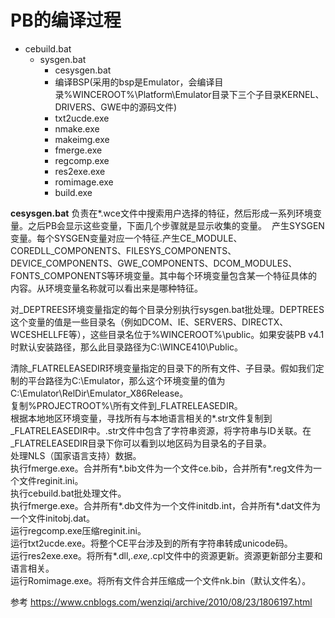 # PB的编译过程

- cebuild.bat
	- sysgen.bat
		- cesysgen.bat  
		- 编译BSP(采用的bsp是Emulator，会编译目录%WINCEROOT%\Platform\Emulator目录下三个子目录KERNEL、DRIVERS、GWE中的源码文件)
		- txt2ucde.exe
		- nmake.exe
		- makeimg.exe
		- fmerge.exe
		- regcomp.exe
		- res2exe.exe
		- romimage.exe
		- build.exe


**cesysgen.bat** 
负责在*.wce文件中搜索用户选择的特征，然后形成一系列环境变量。之后PB会显示这些变量，下面几个步骤就是显示收集的变量。   产生SYSGEN变量。每个SYSGEN变量对应一个特征.产生CE_MODULE、COREDLL_COMPONENTS、FILESYS_COMPONENTS、DEVICE_COMPONENTS、GWE_COMPONENTS、DCOM_MODULES、FONTS_COMPONENTS等环境变量。其中每个环境变量包含某一个特征具体的内容。从环境变量名称就可以看出来是哪种特征。

对_DEPTREES环境变量指定的每个目录分别执行sysgen.bat批处理。DEPTREES这个变量的值是一些目录名（例如DCOM、IE、SERVERS、DIRECTX、WCESHELLFE等），这些目录名位于%WINCEROOT%\public。如果安装PB v4.1时默认安装路径，那么此目录路径为C:\WINCE410\Public。


清除_FLATRELEASEDIR环境变量指定的目录下的所有文件、子目录。假如我们定制的平台路径为C:\Emulator，那么这个环境变量的值为C:\Emulator\RelDir\Emulator_X86Release。   
复制%PROJECTROOT%\所有文件到_FLATRELEASEDIR。   
根据本地地区环境变量，寻找所有与本地语言相关的*.str文件复制到_FLATRELEASEDIR中。.str文件中包含了字符串资源，将字符串与ID关联。在_FLATRELEASEDIR目录下你可以看到以地区码为目录名的子目录。   
处理NLS（国家语言支持）数据。   
执行fmerge.exe。合并所有*.bib文件为一个文件ce.bib，合并所有*.reg文件为一个文件reginit.ini。   
执行cebuild.bat批处理文件。   
执行fmerge.exe。合并所有*.db文件为一个文件initdb.int，合并所有*.dat文件为一个文件initobj.dat。   
运行regcomp.exe压缩reginit.ini。   
运行txt2ucde.exe。将整个CE平台涉及到的所有字符串转成unicode码。   
运行res2exe.exe。将所有*.dll,*.exe,*.cpl文件中的资源更新。资源更新部分主要和语言相关。   
运行Romimage.exe。将所有文件合并压缩成一个文件nk.bin（默认文件名）。


参考 https://www.cnblogs.com/wenziqi/archive/2010/08/23/1806197.html